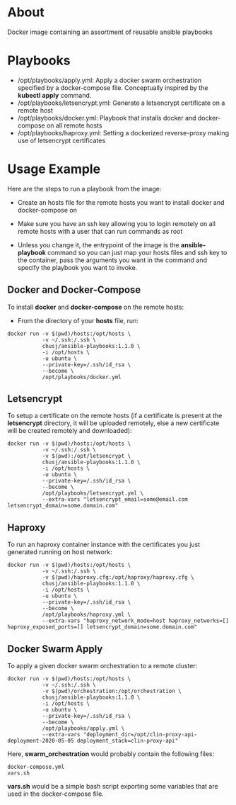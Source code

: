 # About

Docker image containing an assortment of reusable ansible playbooks

# Playbooks

- /opt/playbooks/apply.yml: Apply a docker swarm orchestration specified by a docker-compose file. Conceptually inspired by the **kubectl apply** command.
- /opt/playbooks/letsencrypt.yml: Generate a letsencrypt certificate on a remote host
- /opt/playbooks/docker.yml: Playbook that installs docker and docker-compose on all remote hosts
- /opt/playbooks/haproxy.yml: Setting a dockerized reverse-proxy making use of letsencrypt certificates

# Usage Example

Here are the steps to run a playbook from the image:

- Create an hosts file for the remote hosts you want to install docker and docker-compose on

- Make sure you have an ssh key allowing you to login remotely on all remote hosts with a user that can run commands as root

- Unless you change it, the entrypoint of the image is the **ansible-playbook** command so you can just map your hosts files and ssh key to the container, pass the arguments you want in the command and specify the playbook you want to invoke.

## Docker and Docker-Compose

To install **docker** and **docker-compose** on the remote hosts:

- From the directory of your **hosts** file, run:

```
docker run -v $(pwd)/hosts:/opt/hosts \
           -v ~/.ssh:/.ssh \
           chusj/ansible-playbooks:1.1.0 \
           -i /opt/hosts \
           -u ubuntu \
           --private-key=/.ssh/id_rsa \
           --become \
           /opt/playbooks/docker.yml
```

## Letsencrypt

To setup a certificate on the remote hosts (if a certificate is present at the **letsencrypt** directory, it will be uploaded remotely, else a new certificate will be created remotely and downloaded):

```
docker run -v $(pwd)/hosts:/opt/hosts \
           -v ~/.ssh:/.ssh \
           -v $(pwd):/opt/letsencrypt \
           chusj/ansible-playbooks:1.1.0 \
           -i /opt/hosts \
           -u ubuntu \
           --private-key=/.ssh/id_rsa \
           --become \
           /opt/playbooks/letsencrypt.yml \
           --extra-vars "letsencrypt_email=some@email.com letsencrypt_domain=some.domain.com"
```

## Haproxy

To run an haproxy container instance with the certificates you just generated running on host network:

```
docker run -v $(pwd)/hosts:/opt/hosts \
           -v ~/.ssh:/.ssh \
           -v $(pwd)/haproxy.cfg:/opt/haproxy/haproxy.cfg \
           chusj/ansible-playbooks:1.1.0 \
           -i /opt/hosts \
           -u ubuntu \
           --private-key=/.ssh/id_rsa \
           --become \
           /opt/playbooks/haproxy.yml \
           --extra-vars "haproxy_network_mode=host haproxy_networks=[] haproxy_exposed_ports=[] letsencrypt_domain=some.domain.com"
```

## Docker Swarm Apply

To apply a given docker swarm orchestration to a remote cluster:

```
docker run -v $(pwd)/hosts:/opt/hosts \
           -v ~/.ssh:/.ssh \
           -v $(pwd)/orchestration:/opt/orchestration \
           chusj/ansible-playbooks:1.1.0 \
           -i /opt/hosts \
           -u ubuntu \
           --private-key=/.ssh/id_rsa \
           --become \
           /opt/playbooks/apply.yml \
           --extra-vars "deployment_dir=/opt/clin-proxy-api-deployment-2020-05-05 deployment_stack=clin-proxy-api"
```

Here, **swarm_orchestration** would probably contain the following files:

```
docker-compose.yml
vars.sh
```

**vars.sh** would be a simple bash script exporting some variables that are used in the docker-compose file.